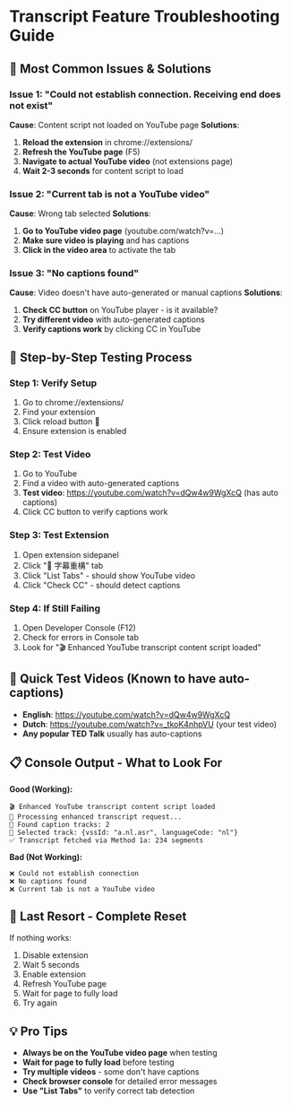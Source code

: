 # Transcript Feature Troubleshooting Guide

## 🚨 **Most Common Issues & Solutions**

### Issue 1: "Could not establish connection. Receiving end does not exist"
**Cause**: Content script not loaded on YouTube page
**Solutions**:
1. **Reload the extension** in chrome://extensions/
2. **Refresh the YouTube page** (F5)
3. **Navigate to actual YouTube video** (not extensions page)
4. **Wait 2-3 seconds** for content script to load

### Issue 2: "Current tab is not a YouTube video"
**Cause**: Wrong tab selected
**Solutions**:
1. **Go to YouTube video page** (youtube.com/watch?v=...)
2. **Make sure video is playing** and has captions
3. **Click in the video area** to activate the tab

### Issue 3: "No captions found"
**Cause**: Video doesn't have auto-generated or manual captions
**Solutions**:
1. **Check CC button** on YouTube player - is it available?
2. **Try different video** with auto-generated captions
3. **Verify captions work** by clicking CC in YouTube

## 🔧 **Step-by-Step Testing Process**

### Step 1: Verify Setup
1. Go to chrome://extensions/
2. Find your extension
3. Click reload button 🔄
4. Ensure extension is enabled

### Step 2: Test Video
1. Go to YouTube
2. Find a video with auto-generated captions
3. **Test video**: https://youtube.com/watch?v=dQw4w9WgXcQ (has auto captions)
4. Click CC button to verify captions work

### Step 3: Test Extension
1. Open extension sidepanel
2. Click "📝 字幕重構" tab
3. Click "List Tabs" - should show YouTube video
4. Click "Check CC" - should detect captions

### Step 4: If Still Failing
1. Open Developer Console (F12)
2. Check for errors in Console tab
3. Look for "🎬 Enhanced YouTube transcript content script loaded"

## 🎯 **Quick Test Videos** (Known to have auto-captions)

- **English**: https://youtube.com/watch?v=dQw4w9WgXcQ
- **Dutch**: https://youtube.com/watch?v=_tkoK4nhpVU (your test video)
- **Any popular TED Talk** usually has auto-captions

## 📋 **Console Output - What to Look For**

**Good (Working):**
```
🎬 Enhanced YouTube transcript content script loaded
🚀 Processing enhanced transcript request...
📝 Found caption tracks: 2
🎯 Selected track: {vssId: "a.nl.asr", languageCode: "nl"}
✅ Transcript fetched via Method 1a: 234 segments
```

**Bad (Not Working):**
```
❌ Could not establish connection
❌ No captions found
❌ Current tab is not a YouTube video
```

## 🔄 **Last Resort - Complete Reset**

If nothing works:
1. Disable extension
2. Wait 5 seconds
3. Enable extension
4. Refresh YouTube page
5. Wait for page to fully load
6. Try again

## 💡 **Pro Tips**

- **Always be on the YouTube video page** when testing
- **Wait for page to fully load** before testing
- **Try multiple videos** - some don't have captions
- **Check browser console** for detailed error messages
- **Use "List Tabs"** to verify correct tab detection